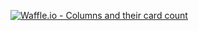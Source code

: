 [![Waffle.io - Columns and their card count](https://badge.waffle.io/CSCI3130-12/umbrella.svg?columns=all)](https://waffle.io/CSCI3130-12/umbrella)

